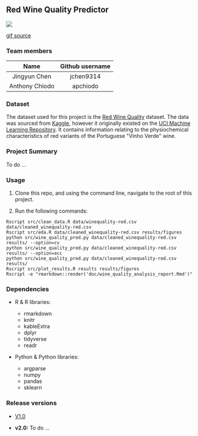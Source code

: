 ## Red Wine Quality Predictor

![](https://media.giphy.com/media/3oKIP5bAoKJFJNOkgM/giphy.gif)

[gif source](https://media.giphy.com/media/3oKIP5bAoKJFJNOkgM/giphy.gif)

### Team members

| Name  | Github username | 
| :------: | :----------: |
| Jingyun Chen | jchen9314 |  
| Anthony Chiodo |apchiodo|

### Dataset

The dataset used for this project is the [Red Wine Quality](https://www.kaggle.com/uciml/red-wine-quality-cortez-et-al-2009) dataset. The data was sourced from [Kaggle](https://www.kaggle.com/datasets), however it originally existed on the [UCI Machine Learning Repository](https://archive.ics.uci.edu/ml/datasets/Wine%2BQuality).  It contains information relating to the physiochemical characteristics of red variants of the Portuguese "Vinho Verde" wine.

### Project Summary
To do ...

### Usage

1. Clone this repo, and using the command line, navigate to the root of this project.

2. Run the following commands:

```
Rscript src/clean_data.R data/winequality-red.csv data/cleaned_winequality-red.csv
Rscript src/eda.R data/cleaned_winequality-red.csv results/figures
python src/wine_quality_pred.py data/cleaned_winequality-red.csv results/ --option=cv
python src/wine_quality_pred.py data/cleaned_winequality-red.csv results/ --option=acc
python src/wine_quality_pred.py data/cleaned_winequality-red.csv results/
Rscript src/plot_results.R results results/figures
Rscript -e "rmarkdown::render('doc/wine_quality_analysis_report.Rmd')"
```

### Dependencies

- R & R libraries:

	- rmarkdown
	- knitr
	- kableExtra
	- dplyr
	- tidyverse
	- readr

- Python & Python libraries:

	- argparse
	- numpy
	- pandas
	- sklearn

### Release versions

- [V1.0](https://github.com/UBC-MDS/DSCI_522_jchen9314_apchiodo/releases/tag/v1.0)

- **v2.0:** To do ...
